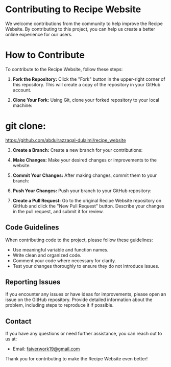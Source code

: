# Contributing to Recipe Website

We welcome contributions from the community to help improve the Recipe Website. By contributing to this project, you can help us create a better online experience for our users.

# How to Contribute

To contribute to the Recipe Website, follow these steps:

1. **Fork the Repository:** Click the "Fork" button in the upper-right corner of this repository. This will create a copy of the repository in your GitHub account.

2. **Clone Your Fork:** Using Git, clone your forked repository to your local machine:

# git clone: 
https://github.com/abdulrazzaqal-dulaimi/recipe_website

3. **Create a Branch:** Create a new branch for your contributions:

4. **Make Changes:** Make your desired changes or improvements to the website.

5. **Commit Your Changes:** After making changes, commit them to your branch:

6. **Push Your Changes:** Push your branch to your GitHub repository:

7. **Create a Pull Request:** Go to the original Recipe Website repository on GitHub and click the "New Pull Request" button. Describe your changes in the pull request, and submit it for review.

## Code Guidelines

When contributing code to the project, please follow these guidelines:

- Use meaningful variable and function names.
- Write clean and organized code.
- Comment your code where necessary for clarity.
- Test your changes thoroughly to ensure they do not introduce issues.

## Reporting Issues

If you encounter any issues or have ideas for improvements, please open an issue on the GitHub repository. Provide detailed information about the problem, including steps to reproduce it if possible.

## Contact

If you have any questions or need further assistance, you can reach out to us at:

- Email: faiverwork19@gmail.com

Thank you for contributing to make the Recipe Website even better!
